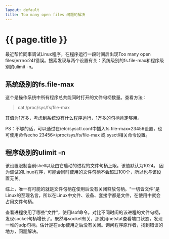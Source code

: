 ```yaml
---
layout: default
title: Too many open files 问题的解决
---
```

# {{ page.title }}

最近帮忙同事调试Linux程序，在程序运行一段时间后出现Too many open files(errno:24)错误。搜索发现与两个设置有关：系统级别的fs.file-max和程序级别的ulimit -n。

## 系统级别的fs.file-max

这个是操作系统中所有程序总共能同时打开的文件句柄数量。查看方法：

> cat /proc/sys/fs/file-max

其值为1万多，考虑到系统没有什么程序运行，1万多的句柄肯定够用。

PS：不够的话，可以通过在/etc/sysctl.conf中插入fs.file-max=23456设置，也可使用命令echo 23456>/proc/sys/fs/file-max 或 sysctl相关命令设置。

## 程序级别的ulimit -n

该设置限制当前shell以及由它启动的进程的文件句柄上限。该值默认为1024。
因为调试的Linux程序，可能会同时使用的文件句柄不会超过100个，所以也与该设置无关。

综上，唯一有可能的就是文件句柄在使用后没有关闭释放句柄。“一切皆文件”是Linux的至理名言，所以在Linux中文件、设备、套接字都是文件，在使用中就会占用文件句柄。

查看进程使用了哪些“文件”，使用lsof命令。对比不同时间的该进程的文件句柄，发现socket句柄增长了。既然与socket有关，那就用netstat查看端口状态，发现一堆的udp句柄。估计是在udp使用之后没有关闭。询问程序原作者，找到错误的地方，问题解决。
